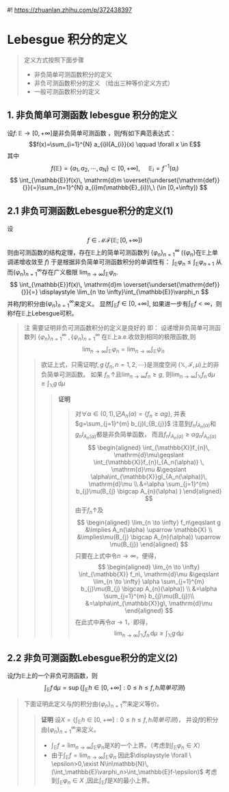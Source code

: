 #! https://zhuanlan.zhihu.com/p/372438397
# Lebesgue 积分的定义

> 定义方式按照下面步骤
>
> - 非负简单可测函数积分的定义
> - 非负可测函数积分的定义 （给出三种等价定义方式）
> - 一般可测函数积分的定义

## 1. 非负简单可测函数 lebesgue 积分的定义
设$f\colon \mathbb{E} \to [0,+\infty]$是非负简单可测函数 ，则$f$有如下典范表达式：
$$f(x)=\sum_{i=1}^{N} a_{i}I{A_{i}}(x) \qquad \forall x \in E$$
其中 
$$f(\mathbb{E})=\left\{ a_1,a_2,\cdots ,a_{N} \right\}  \subset [0,+\infty] ,\ \  \ \ \  \mathbb{E}_i=f ^{-1}(a_{i})   $$
$$
\int_{\mathbb{E}}f(x)\, \mathrm{d}m \overset{\underset{\mathrm{def}}{}}{=}\sum_{n=1}^{N} a_{i}m(\mathbb{E}_{i})\,\ (\in [0,+\infty])
$$
## 2.1 非负可测函数Lebesgue积分的定义(1)
设
$$ f \in \mathcal{MF}(\mathbb{E};[0,+\infty]) $$
则由可测函数的结构定理，存在$\mathbb{E}$上的简单可测函数列 $\left\{ \varphi_{n} \right\} _{n=1}^{\infty}$ ($\left\{ \varphi_{n} \right\}$在$\mathbb{E}$上单调递增收敛至 $f$)
于是根据非负简单可测函数积分的单调性有：  $\int_{\mathbb{E}}\varphi_n\leqslant \int_{\mathbb{E}}\varphi_{n+1}$
从而$\left\{\varphi_{n} \right\} _{n=1}^{\infty}$存在广义极限
$\displaystyle\lim_{n\to\infty}\int_{\mathbb{E}}\varphi_n$.
$$
\int_{\mathbb{E}}f(x)\, \mathrm{d}m \overset{\underset{\mathrm{def}}{}}{=} \displaystyle \lim_{n \to \infty}\int_{\mathbb{E}}\varphi_n
$$
并称$f$的积分由$\left\{\varphi_n\right\}_{n=1}^{\infty}$来定义。 
显然$\int_{\mathbb{E}}f \in [0,+\infty]$, 如果进一步有$\int_{\mathbb{E}}f <\infty$，则称f在$\mathbb{E}$上Lebesgue可积。
>注 需要证明非负可测函数积分的定义是良好的
>即： 设递增非负简单可测函数列
$\left\{\varphi_{n}\right\}_{n=1}^{\infty} \ ,\left\{ \psi_{n} \right\}_{n=1}^{\infty}$  在$\mathbb{E}$上a.e.收敛到相同的极限函数,则
$$
 \lim_{n \to \infty}\int_{\mathbb{E}}\varphi_n= \lim_{n \to \infty}\int_{\mathbb{E}}\psi_n
$$
>>欲证上式，只需证明$f,g\,\{ f_n ,  n=1,2,\cdots\}$是测度空间
$(\mathbb{X},\mathcal{F},\mu)$上的非负简单可测函数。
如果 $f_n \,\uparrow$且$\lim_{n \to \infty} f_{n}\geqslant g$,
则$\lim_{n \to \infty}\int_{\mathbb{X}}f_{n}\, \mathrm{d}\mu\geqslant \int_{\mathbb{X}}g\, \mathrm{d}\mu$
>>>**证明** 
>>>>对$\forall \alpha \in (0,1)$,记$A_{n}(\alpha)=\left\{ f_{n}\geqslant \alpha g \right\}$,
并表$g=\sum_{j=1}^{m} b_{j}I_{B_{j}}$ 
注意到$f_nI_{A_{n}(\alpha)}$和$g_nI_{A_{n}(\alpha)}$都是非负简单函数，
而且$f_nI_{A_{n}(\alpha)}\geqslant \alpha g_nI_{A_{n}(\alpha)}$
>>>>$$
\begin{aligned}
 \int_{\mathbb{X}}f_{n}\, \mathrm{d}\mu\geqslant \int_{\mathbb{X}}f_{n}I_{A_n(\alpha)} \, \mathrm{d}\mu &\geqslant \alpha\int_{\mathbb{X}}gI_{A_n(\alpha)}\, \mathrm{d}\mu \\ 
 &=\alpha \sum_{j=1}^{m} b_{j}\mu(B_{j} \bigcap A_{n}(\alpha) )
\end{aligned}
>>>>$$
>>>>由于$f_n \uparrow$及 
>>>>$$
\begin{aligned}
\lim_{n \to \infty} f_n\geqslant g &\implies A_n(\alpha) \uparrow \mathbb{X} \\
&\implies\mu(B_{j} \bigcap A_{n}(\alpha)) \uparrow \mu(B_{j})
\end{aligned}
>>>>$$
>>>>只要在上式中令$n\to \infty$，便得，
>>>>$$
\begin{aligned}
 \lim_{n \to \infty} \int_{\mathbb{X}} f_n\, \mathrm{d}\mu &\geqslant \lim_{n \to \infty}  \alpha \sum_{j=1}^{m} b_{j}\mu(B_{j} \bigcap A_{n}(\alpha)) \\
 &=\alpha \sum_{j=1}^{m} b_{j}\mu(B_{j})\\
 &=\alpha\int_{\mathbb{X}}g\, \mathrm{d}\mu
\end{aligned}
>>>>$$
>>>>在此式中再令$\alpha \to 1$，即得，
>>>>$$
\lim_{n \to \infty} \int_{\mathbb{X}}f_{n}\, \mathrm{d}\mu\geqslant \int_{\mathbb{X}}g\, \mathrm{d}\mu
>>>>$$

## 2.2 非负可测函数Lebesgue积分的定义(2)
设$f$为$\mathbb{E}$上的一个非负可测函数，则
$$
\int_\mathbb{E}f\, \mathrm{d}\mu=\sup\left\{ \int_\mathbb{E} h \in [0,+\infty] : 0\leqslant h\leqslant f,h简单可测\right\} 
$$
>下面证明此定义与$f$的积分由$\left\{ \varphi_n \right\}_{n=1}^{\infty}$来定义等价。
>> **证明**
设$X=\left\{ \int_\mathbb{E}h\in[0,+\infty] :0\leqslant h\leqslant f,h简单可测 \right\}$，
并设$f$的积分由$\left\{ \varphi_n \right\}_{n=1}^{\infty}$来定义。
>>+ $\displaystyle \int_\mathbb{E}f=\lim_{n \to \infty}\int_\mathbb{E} \varphi_n$是X的一个上界。（考虑到$\int_\mathbb{E}\varphi_n \in X$）
>>+ 由于$\int_\mathbb{E}f=\lim_{n \to \infty} \int_\mathbb{E}\varphi_n$
因此$\displaystyle \forall \ \epsilon>0,\exist N\in\mathbb{N}\,(\int_\mathbb{E}\varphi_n>\int_\mathbb{E}f-\epsilon)$ 
考虑到$\int_\mathbb{E}\varphi_n \in X$ ,因此$\int_\mathbb{E}f$是X的最小上界。
